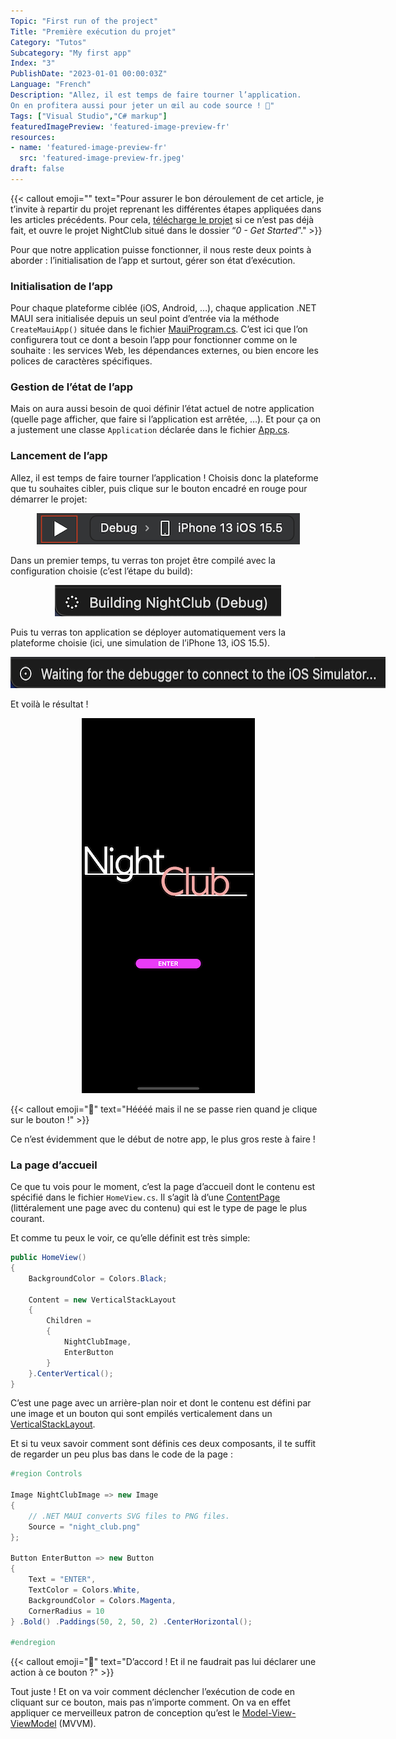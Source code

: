 ```yaml
---
Topic: "First run of the project"
Title: "Première exécution du projet"
Category: "Tutos"
Subcategory: "My first app"
Index: "3"
PublishDate: "2023-01-01 00:00:03Z"
Language: "French"
Description: "Allez, il est temps de faire tourner l’application.
On en profitera aussi pour jeter un œil au code source ! 🙂"
Tags: ["Visual Studio","C# markup"]
featuredImagePreview: 'featured-image-preview-fr'
resources:
- name: 'featured-image-preview-fr'
  src: 'featured-image-preview-fr.jpeg'
draft: false
---
```


<!--more-->

<style>
.img-sizes{min-height:50px;max-height:600px;min-width:50px;max-width:600px;height:auto;width:auto}
</style>

{{< callout emoji="" text="Pour assurer le bon déroulement de cet article, je t’invite à repartir du projet reprenant les différentes étapes appliquées dans les articles précédents. Pour cela, [télécharge le projet](https://github.com/Kapusch/blog-dotnet-maui) si ce n’est pas déjà fait, et ouvre le projet NightClub situé dans le dossier “*0 - Get Started*”." >}}


Pour que notre application puisse fonctionner, il nous reste deux points à aborder : l’initialisation de l’app et surtout, gérer son état d’exécution.

### Initialisation de l’app

Pour chaque plateforme ciblée (iOS, Android, …), chaque application .NET MAUI sera initialisée depuis un seul point d’entrée via la méthode `CreateMauiApp()` située dans le fichier [MauiProgram.cs](https://github.com/Kapusch/blog-dotnet-maui/blob/main/Samples/NightClub/0%20-%20Get%20Started/NightClub/MauiProgram.cs). C’est ici que l’on configurera tout ce dont a besoin l’app pour fonctionner comme on le souhaite : les services Web, les dépendances externes, ou bien encore les polices de caractères spécifiques.

### Gestion de l’état de l’app

Mais on aura aussi besoin de quoi définir l’état actuel de notre application (quelle page afficher, que faire si l’application est arrêtée, …). Et pour ça on a justement une classe `Application` déclarée dans le fichier [App.cs](https://github.com/Kapusch/blog-dotnet-maui/blob/main/Samples/NightClub/0%20-%20Get%20Started/NightClub/App.cs).

### Lancement de l’app

Allez, il est temps de faire tourner l’application ! Choisis donc la plateforme que tu souhaites cibler, puis clique sur le bouton encadré en rouge pour démarrer le projet:

<p align="center"><img class="img-sizes" src="./images/CCA585B557D8F8AFA27869ED6F96DC99.png"></p>

Dans un premier temps, tu verras ton projet être compilé avec la configuration choisie (c’est l’étape du build):

<p align="center"><img class="img-sizes" src="./images/85AFA96A5BBDCA9AA60CF174671E372B.png"></p>

Puis tu verras ton application se déployer automatiquement vers la plateforme choisie (ici, une simulation de l’iPhone 13, iOS 15.5).

<p align="center"><img class="img-sizes" src="./images/FB933ED833E5286A9C4DEE2FD6747035.png"></p>

Et voilà le résultat !

<p align="center"><img class="img-sizes" src="./images/041628D6E57C50A8C4C89BD5FDE6A23C.png"></p>




{{< callout emoji="🐒" text="Héééé mais il ne se passe rien quand je clique sur le bouton !" >}}


Ce n’est évidemment que le début de notre app, le plus gros reste à faire !

### La page d’accueil

Ce que tu vois pour le moment, c’est la page d’accueil dont le contenu est spécifié dans le fichier `HomeView.cs`. Il s’agit là d’une [ContentPage](https://docs.microsoft.com/fr-fr/dotnet/maui/user-interface/pages/contentpage) (littéralement une page avec du contenu) qui est le type de page le plus courant.

Et comme tu peux le voir, ce qu’elle définit est très simple:

```csharp
public HomeView()
{
    BackgroundColor = Colors.Black;

    Content = new VerticalStackLayout
    {
        Children =
        {
            NightClubImage,
            EnterButton
        }
    }.CenterVertical();
}
```


C’est une page avec un arrière-plan noir et dont le contenu est défini par une image et un bouton qui sont empilés verticalement dans un [VerticalStackLayout](https://docs.microsoft.com/fr-fr/dotnet/maui/user-interface/layouts/verticalstacklayout).

Et si tu veux savoir comment sont définis ces deux composants, il te suffit de regarder un peu plus bas dans le code de la page :

```csharp
#region Controls

Image NightClubImage => new Image
{
    // .NET MAUI converts SVG files to PNG files.
    Source = "night_club.png"
};

Button EnterButton => new Button
{
    Text = "ENTER",
    TextColor = Colors.White,
    BackgroundColor = Colors.Magenta,
    CornerRadius = 10
} .Bold() .Paddings(50, 2, 50, 2) .CenterHorizontal();

#endregion
```



{{< callout emoji="🐒" text="D’accord ! Et il ne faudrait pas lui déclarer une action à ce bouton ?" >}}


Tout juste ! Et on va voir comment déclencher l’exécution de code en cliquant sur ce bouton, mais pas n’importe comment. On va en effet appliquer ce merveilleux patron de conception qu’est le [Model-View-ViewModel](https://docs.microsoft.com/fr-fr/dotnet/maui/xaml/fundamentals/mvvm) (MVVM).



